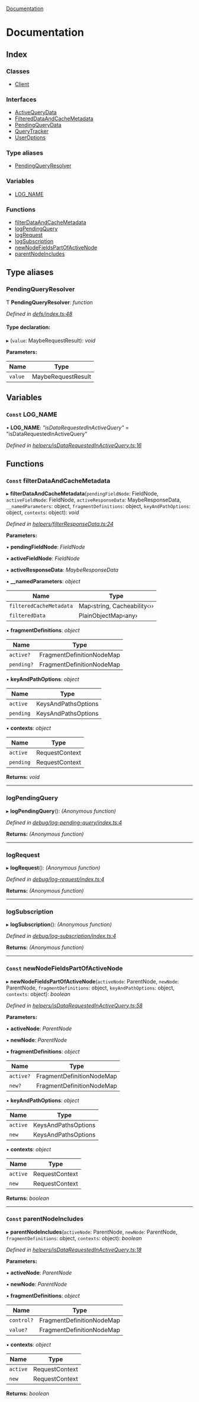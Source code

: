 [Documentation](README.md)

# Documentation

## Index

### Classes

* [Client](classes/client.md)

### Interfaces

* [ActiveQueryData](interfaces/activequerydata.md)
* [FilteredDataAndCacheMetadata](interfaces/filtereddataandcachemetadata.md)
* [PendingQueryData](interfaces/pendingquerydata.md)
* [QueryTracker](interfaces/querytracker.md)
* [UserOptions](interfaces/useroptions.md)

### Type aliases

* [PendingQueryResolver](README.md#pendingqueryresolver)

### Variables

* [LOG_NAME](README.md#const-log_name)

### Functions

* [filterDataAndCacheMetadata](README.md#const-filterdataandcachemetadata)
* [logPendingQuery](README.md#logpendingquery)
* [logRequest](README.md#logrequest)
* [logSubscription](README.md#logsubscription)
* [newNodeFieldsPartOfActiveNode](README.md#const-newnodefieldspartofactivenode)
* [parentNodeIncludes](README.md#const-parentnodeincludes)

## Type aliases

###  PendingQueryResolver

Ƭ **PendingQueryResolver**: *function*

*Defined in [defs/index.ts:48](https://github.com/badbatch/graphql-box/blob/8ceb40cb/packages/client/src/defs/index.ts#L48)*

#### Type declaration:

▸ (`value`: MaybeRequestResult): *void*

**Parameters:**

Name | Type |
------ | ------ |
`value` | MaybeRequestResult |

## Variables

### `Const` LOG_NAME

• **LOG_NAME**: *"isDataRequestedInActiveQuery"* = "isDataRequestedInActiveQuery"

*Defined in [helpers/isDataRequestedInActiveQuery.ts:16](https://github.com/badbatch/graphql-box/blob/8ceb40cb/packages/client/src/helpers/isDataRequestedInActiveQuery.ts#L16)*

## Functions

### `Const` filterDataAndCacheMetadata

▸ **filterDataAndCacheMetadata**(`pendingFieldNode`: FieldNode, `activeFieldNode`: FieldNode, `activeResponseData`: MaybeResponseData, `__namedParameters`: object, `fragmentDefinitions`: object, `keyAndPathOptions`: object, `contexts`: object): *void*

*Defined in [helpers/filterResponseData.ts:24](https://github.com/badbatch/graphql-box/blob/8ceb40cb/packages/client/src/helpers/filterResponseData.ts#L24)*

**Parameters:**

▪ **pendingFieldNode**: *FieldNode*

▪ **activeFieldNode**: *FieldNode*

▪ **activeResponseData**: *MaybeResponseData*

▪ **__namedParameters**: *object*

Name | Type |
------ | ------ |
`filteredCacheMetadata` | Map‹string, Cacheability‹›› |
`filteredData` | PlainObjectMap‹any› |

▪ **fragmentDefinitions**: *object*

Name | Type |
------ | ------ |
`active?` | FragmentDefinitionNodeMap |
`pending?` | FragmentDefinitionNodeMap |

▪ **keyAndPathOptions**: *object*

Name | Type |
------ | ------ |
`active` | KeysAndPathsOptions |
`pending` | KeysAndPathsOptions |

▪ **contexts**: *object*

Name | Type |
------ | ------ |
`active` | RequestContext |
`pending` | RequestContext |

**Returns:** *void*

___

###  logPendingQuery

▸ **logPendingQuery**(): *(Anonymous function)*

*Defined in [debug/log-pending-query/index.ts:4](https://github.com/badbatch/graphql-box/blob/8ceb40cb/packages/client/src/debug/log-pending-query/index.ts#L4)*

**Returns:** *(Anonymous function)*

___

###  logRequest

▸ **logRequest**(): *(Anonymous function)*

*Defined in [debug/log-request/index.ts:4](https://github.com/badbatch/graphql-box/blob/8ceb40cb/packages/client/src/debug/log-request/index.ts#L4)*

**Returns:** *(Anonymous function)*

___

###  logSubscription

▸ **logSubscription**(): *(Anonymous function)*

*Defined in [debug/log-subscription/index.ts:4](https://github.com/badbatch/graphql-box/blob/8ceb40cb/packages/client/src/debug/log-subscription/index.ts#L4)*

**Returns:** *(Anonymous function)*

___

### `Const` newNodeFieldsPartOfActiveNode

▸ **newNodeFieldsPartOfActiveNode**(`activeNode`: ParentNode, `newNode`: ParentNode, `fragmentDefinitions`: object, `keyAndPathOptions`: object, `contexts`: object): *boolean*

*Defined in [helpers/isDataRequestedInActiveQuery.ts:58](https://github.com/badbatch/graphql-box/blob/8ceb40cb/packages/client/src/helpers/isDataRequestedInActiveQuery.ts#L58)*

**Parameters:**

▪ **activeNode**: *ParentNode*

▪ **newNode**: *ParentNode*

▪ **fragmentDefinitions**: *object*

Name | Type |
------ | ------ |
`active?` | FragmentDefinitionNodeMap |
`new?` | FragmentDefinitionNodeMap |

▪ **keyAndPathOptions**: *object*

Name | Type |
------ | ------ |
`active` | KeysAndPathsOptions |
`new` | KeysAndPathsOptions |

▪ **contexts**: *object*

Name | Type |
------ | ------ |
`active` | RequestContext |
`new` | RequestContext |

**Returns:** *boolean*

___

### `Const` parentNodeIncludes

▸ **parentNodeIncludes**(`activeNode`: ParentNode, `newNode`: ParentNode, `fragmentDefinitions`: object, `contexts`: object): *boolean*

*Defined in [helpers/isDataRequestedInActiveQuery.ts:18](https://github.com/badbatch/graphql-box/blob/8ceb40cb/packages/client/src/helpers/isDataRequestedInActiveQuery.ts#L18)*

**Parameters:**

▪ **activeNode**: *ParentNode*

▪ **newNode**: *ParentNode*

▪ **fragmentDefinitions**: *object*

Name | Type |
------ | ------ |
`control?` | FragmentDefinitionNodeMap |
`value?` | FragmentDefinitionNodeMap |

▪ **contexts**: *object*

Name | Type |
------ | ------ |
`active` | RequestContext |
`new` | RequestContext |

**Returns:** *boolean*
